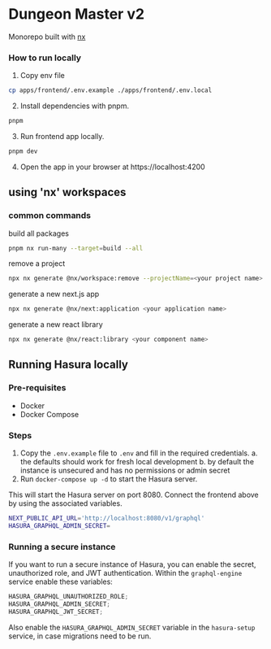 # Dungeon Master v2

Monorepo built with [nx](https://nx.dev/)

### How to run locally

1. Copy env file

```sh
cp apps/frontend/.env.example ./apps/frontend/.env.local
```

2. Install dependencies with pnpm.

```sh
pnpm
```

3. Run frontend app locally.

```sh
pnpm dev
```

4. Open the app in your browser at https://localhost:4200

## using 'nx' workspaces

### common commands

build all packages

```sh
pnpm nx run-many --target=build --all
```

remove a project

```sh
npx nx generate @nx/workspace:remove --projectName=<your project name>
```

generate a new next.js app

```sh
npx nx generate @nx/next:application <your application name>
```

generate a new react library

```sh
npx nx generate @nx/react:library <your component name>
```

## Running Hasura locally

### Pre-requisites

- Docker
- Docker Compose

### Steps

1. Copy the `.env.example` file to `.env` and fill in the required credentials.
   a. the defaults should work for fresh local development
   b. by default the instance is unsecured and has no permissions or admin secret
2. Run `docker-compose up -d` to start the Hasura server.

This will start the Hasura server on port 8080. Connect the frontend above by using the associated variables.

```sh
NEXT_PUBLIC_API_URL='http://localhost:8080/v1/graphql'
HASURA_GRAPHQL_ADMIN_SECRET=
```

### Running a secure instance

If you want to run a secure instance of Hasura, you can enable the secret, unauthorized role, and JWT authentication. Within the `graphql-engine` service enable these variables:

```js
HASURA_GRAPHQL_UNAUTHORIZED_ROLE;
HASURA_GRAPHQL_ADMIN_SECRET;
HASURA_GRAPHQL_JWT_SECRET;
```

Also enable the `HASURA_GRAPHQL_ADMIN_SECRET` variable in the `hasura-setup` service, in case migrations need to be run.

